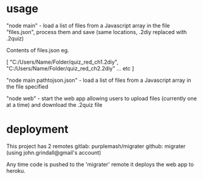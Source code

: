 usage
=====

"node main" - load a list of files from a Javascript array in the file "files.json", process them and save (same locations, .2diy replaced with .2quiz)

Contents of files.json eg.

[
	"C:/Users/Name/Folder/quiz_red_ch1.2diy",
	"C:/Users/Name/Folder/quiz_red_ch2.2diy"
	... etc
]

"node main pathtojson.json" - load a list of files from a Javascript array in the file specified

"node web" - start the web app allowing users to upload files (currently one at a time) and download the .2quiz file


deployment
==========

This project has 2 remotes
gitlab: purplemash/migrater
github: migrater  (using john.grindall@gmail's account)

Any time code is pushed to the 'migrater' remote it deploys the web app to heroku.

